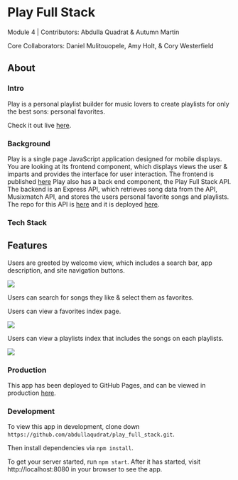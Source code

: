 # Play Full Stack
Module 4 | Contributors: Abdulla Quadrat & Autumn Martin

Core Collaborators: Daniel Mulitouopele, Amy Holt, & Cory Westerfield

## About
### Intro
Play is a personal playlist builder for music lovers to create playlists for only the best sons: personal favorites.

Check it out live [here](https://github.com/abdullaqudrat/play_full_stack/).

### Background
Play is a single page JavaScript application designed for mobile displays. You are looking at its frontend component, which displays views the user & imparts and provides the interface for user interaction. The frontend is published [here](https://github.com/abdullaqudrat/play_full_stack/) Play also has a back end component, the Play Full Stack API. The backend is an Express API, which retrieves song data from the API, Musixmatch API, and stores the users personal favorite songs and playlists. The repo for this API is [here](https://github.com/abdullaqudrat/play_full_stack_api.git) and it is deployed [here](https://vast-crag-31836.herokuapp.com).
### Tech Stack
## Features
Users are greeted by welcome view, which includes a search bar, app description, and site navigation buttons.

![](https://user-images.githubusercontent.com/36902512/49945376-fa799400-fea9-11e8-9f22-6bd5cdf4bcf2.png)

Users can search for songs they like & select them as favorites.

Users can view a favorites index page.

![](https://user-images.githubusercontent.com/36902512/49945353-ec2b7800-fea9-11e8-8b42-516705d2346f.png)

Users can view a playlists index that includes the songs on each playlists.

![](https://user-images.githubusercontent.com/36902512/49945617-8986ac00-feaa-11e8-963b-09dec66ec49e.png)

### Production
This app has been deployed to GitHub Pages, and can be viewed in production  [here](https://github.com/abdullaqudrat/play_full_stack/).

### Development
To view this app in development, clone down `https://github.com/abdullaqudrat/play_full_stack.git`.

Then install dependencies via `npm install`.

To get your server started, run `npm start`. After it has started, visit http://localhost:8080 in your browser to see the app.
